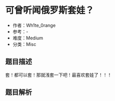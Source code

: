 # 可曾听闻俄罗斯套娃？

- 作者：Wh1te_0range
- 参考：-
- 难度：Medium
- 分类：Misc

## 题目描述

套！都可以套！那就浅套一下吧！最喜欢套娃了！！！

## 题目解析
